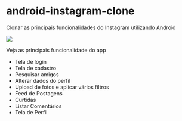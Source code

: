 # android-instagram-clone
Clonar as principais funcionalidades do Instagram utilizando Android

<img src="https://user-images.githubusercontent.com/21367563/97065502-2a088580-1584-11eb-9a8f-70f825268359.jpg"/>

<p>Veja as principais funcionalidade do app</p>

<ul>
  <li>Tela de login</li>
  <li>Tela de cadastro</li>
  <li>Pesquisar amigos</li>
  <li>Alterar dados do perfil</li>
  <li>Upload de fotos e aplicar vários filtros</li>
  <li>Feed de Postagens</li>
  <li>Curtidas</li>
  <li>Listar Comentários</li>
  <li>Tela de Perfil</li>
  </ul>







